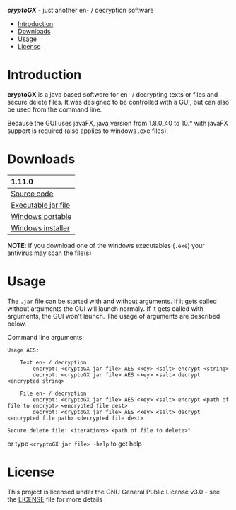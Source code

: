 **_cryptoGX_** - just another en- / decryption software

- [Introduction](#introduction)
- [Downloads](#Downloads)
- [Usage](#Usage)
- [License](#License)

# Introduction

**cryptoGX** is a java based software for en- / decrypting texts or files and secure delete files.
It was designed to be controlled with a GUI, but can also be used from the command line.

Because the GUI uses javaFX, java version from 1.8.0_40 to 10.* with javaFX support is required (also applies to windows .exe files).

# Downloads

| 1.11.0 |
|:-------|
| [Source code](https://github.com/blueShard-dev/cryptoGX/archive/master.zip) |
| [Executable jar file](https://dl.dropbox.com/s/1px5dotzyop3rpn/cryptoGX.jar?dl=0) |
| [Windows portable](https://dl.dropbox.com/s/10jf6cfpnejrvbf/cryptoGX_1.11.0_portable.exe?dl=0) |
| [Windows installer](https://dl.dropbox.com/s/lq9kuv4erv39y3n/cryptoGX_1.11.0_win_setup.exe?dl=0) |

**NOTE**: If you download one of the windows executables (`.exe`) your antivirus may scan the file(s)

# Usage

The `.jar` file can be started with and without arguments.
If it gets called without arguments the GUI will launch normaly.
If it gets called with arguments, the GUI won't launch. The usage of arguments are described below.

Command line arguments:
```
Usage AES:

    Text en- / decryption
        encrypt: <cryptoGX jar file> AES <key> <salt> encrypt <string>
        decrypt: <cryptoGX jar file> AES <key> <salt> decrypt <encrypted string>

    File en- / decryption
        encrypt: <cryptoGX jar file> AES <key> <salt> encrypt <path of file to encrypt> <encrypted file dest>
        decrypt: <cryptoGX jar file> AES <key> <salt> decrypt <encrypted file path> <decrypted file dest>

Secure delete file: <iterations> <path of file to delete>"
```
or type `<cryptoGX jar file> -help` to get help

# License

This project is licensed under the GNU General Public License v3.0 - see the [LICENSE](LICENSE) file for more details
